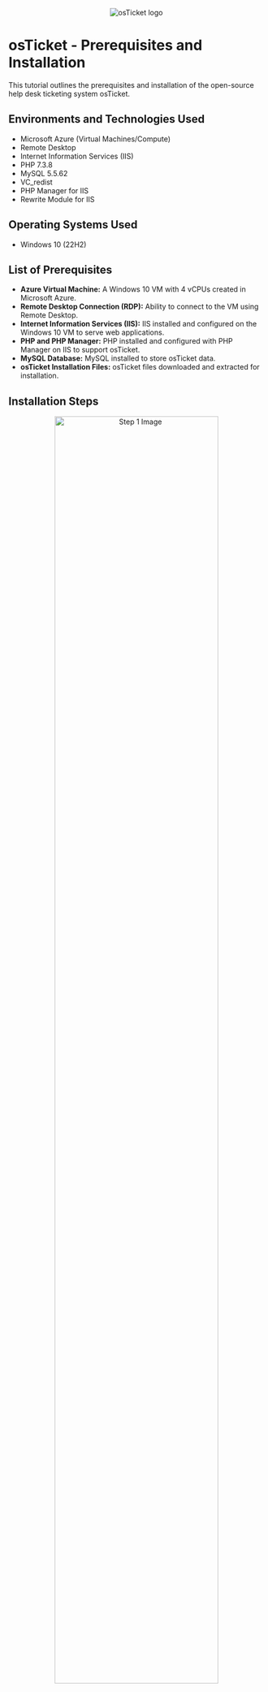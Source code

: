 <p align="center">
  <img src="https://i.imgur.com/Clzj7Xs.png" alt="osTicket logo">
</p>

<h1>osTicket - Prerequisites and Installation</h1>

<p>This tutorial outlines the prerequisites and installation of the open-source help desk ticketing system osTicket.</p>


<h2>Environments and Technologies Used</h2>

- Microsoft Azure (Virtual Machines/Compute)
- Remote Desktop
- Internet Information Services (IIS)
- PHP 7.3.8
- MySQL 5.5.62
- VC_redist
- PHP Manager for IIS
- Rewrite Module for IIS

<h2>Operating Systems Used</h2>

- Windows 10 (22H2)

<h2>List of Prerequisites</h2>


<ul>
  <li><strong>Azure Virtual Machine:</strong> A Windows 10 VM with 4 vCPUs created in Microsoft Azure.</li>
  <li><strong>Remote Desktop Connection (RDP):</strong> Ability to connect to the VM using Remote Desktop.</li>
  <li><strong>Internet Information Services (IIS):</strong> IIS installed and configured on the Windows 10 VM to serve web applications.</li>
  <li><strong>PHP and PHP Manager:</strong> PHP installed and configured with PHP Manager on IIS to support osTicket.</li>
  <li><strong>MySQL Database:</strong> MySQL installed to store osTicket data.</li>
  <li><strong>osTicket Installation Files:</strong> osTicket files downloaded and extracted for installation.</li>
  
</ul>


<h2>Installation Steps</h2>

<p align="center">
  <img src="https://github.com/user-attachments/assets/6c31d47e-1923-4e56-bc96-a61b28f5a84f" height="80%" width="80%" alt="Step 1 Image"/>
</p>
<p><strong>Create a Virtual Machine on Azure Step 1</strong>: Go to the Azure Portal and log in with your credentials. Once logged in, click on "Create a Resource" and select "Virtual Machine." Name your virtual machine osTicket-Lab and select the region closest to you for optimal performance. For the image, choose Windows 10 Pro, Version 22H2, and for the size, select Standard_D2s_v3 (2 vCPUs, 8 GiB memory). Under the Administrator Account section, create a username and password for the VM (e.g., labuser as the username and osTicketPassword1! as the password). Finally, click on "Review + Create," and once validation is complete, click "Create" to deploy your virtual machine. 

<p align="center">
  <img src="https://github.com/user-attachments/assets/380a7c16-0e1f-409e-b310-4c8d1f940571" height="80%" width="80%" alt="Step 2 Image 1"/>
</p>
<p align="center">
  <img src="https://github.com/user-attachments/assets/1767900f-e9c4-4a68-a4e8-85662d264444" height="80%" width="80%" alt="Step 2 Image 2"/>
</p>
<p align="center">
  <img src="https://github.com/user-attachments/assets/ba1f3f6e-93f3-4040-9869-9fa001d50b78" height="80%" width="80%" alt="Step 2 Image 3"/>
</p>
<p><strong>Connect to the VM Step 2</strong>: Now, you would have to wait for the VM to be deployed. Once that happens, go to the homepage and click on the VM (`osTicket-Lab`). It will display its public IP address, which we will need to connect to the VM through Remote Desktop. To connect to the VM, open the Remote Desktop app, click on "Add PC," and paste the public IP address into the "PC Name" field. Then, put `osTicket-Lab` as the friendly name and click "Add." Now, double-click the new PC and enter the username and password you created in Step 1. You should now be connected to the VM.


<p align="center">
  <img src="https://github.com/user-attachments/assets/b08600d3-ebd4-4f9b-9f9a-3d9b96b3e152" height="80%" width="80%" alt="Step 3 Image 1"/>
</p>
<p align="center">
  <img src="https://github.com/user-attachments/assets/a4bacaef-7d17-4e36-be19-14eae8ed71ff" height="80%" width="80%" alt="Step 3 Image 2"/>
</p>
<p align="center">
  <img src="https://github.com/user-attachments/assets/567195ac-1795-4d92-9e55-dcf8c9655ec6" height="80%" width="80%" alt="Step 3 Image 3"/>
</p>
<p align="center">
  <img src="https://github.com/user-attachments/assets/c04864ae-49fb-40b7-899b-2f6d307881e4" height="80%" width="80%" alt="Step 3 Image 4"/>
</p>
<p><strong>Enable IIS and CGI Step 3</strong>:   To enable IIS and CGI in Windows, go to the Control Panel, click on "Programs," and then on the left-hand side, click on "Turn Windows features on or off." Check the box next to <strong>Internet Information Services (IIS)</strong> to enable it. To enable CGI, click the dropdown arrow next to <strong>World Wide Web Services</strong>, expand <strong>Application Development Features</strong>, and check the box next to <strong>CGI</strong> to enable it.</p>



<img width="1440" alt="Screenshot 2024-10-01 at 2 49 31 AM" src="https://github.com/user-attachments/assets/53569c66-a2e2-4411-9df9-d45db24bb9f8">
<img width="1440" alt="Screenshot 2024-10-01 at 2 50 09 AM" src="https://github.com/user-attachments/assets/81c994c2-3988-43c7-9e85-a5af83aa43d9">
<img width="1440" alt="Screenshot 2024-10-01 at 2 50 47 AM" src="https://github.com/user-attachments/assets/4219006b-a312-4f94-9c75-631534bf758a">
<img width="1440" alt="Screenshot 2024-10-01 at 2 53 15 AM" src="https://github.com/user-attachments/assets/696bc314-5b8a-4abd-a585-603061cacfb7">
<img width="1440" alt="Screenshot 2024-10-01 at 2 54 19 AM" src="https://github.com/user-attachments/assets/a5c9f991-5e1b-40b1-ade3-3889f438122f">
<img width="1440" alt="Screenshot 2024-10-01 at 2 54 23 AM" src="https://github.com/user-attachments/assets/f73428ec-8e15-41db-9db5-73c29ea32f80">
<img width="1440" alt="Screenshot 2024-10-01 at 2 55 36 AM" src="https://github.com/user-attachments/assets/0fd3e42d-8a2a-4d6b-9305-b0d38622f5f9">


<p><strong>Installing PHP, Rewrite Module, and VC_redist Step 4</strong>: Within the VM, navigate to the `osTicket-Installation-Files` folder on your desktop. Install **PHP Manager for IIS (PHPManagerForIIS_V1.5.0.msi)** and the **Rewrite Module (rewrite_amd64_en-US.msi)** from the folder. Then, create a directory named `C:\PHP`. Next, unzip **PHP 7.3.8 (php-7.3.8-nts-Win32-VC15-x86.zip)** into the `C:\PHP` folder. After that, install the **VC_redist.x86.exe** (Microsoft Visual C++ Redistributable) to ensure that all the necessary runtime libraries are available.</p> 


<img width="1440" alt="Screenshot 2024-10-01 at 3 09 08 AM" src="https://github.com/user-attachments/assets/d096f314-b664-4f76-8ab2-975c74c45d9b">
<img width="1440" alt="Screenshot 2024-10-01 at 3 10 54 AM" src="https://github.com/user-attachments/assets/f89575e9-52be-4e42-a760-b8f35e1110d8">
<img width="1440" alt="Screenshot 2024-10-01 at 3 13 09 AM" src="https://github.com/user-attachments/assets/fd3b5900-70e4-47bc-a8ab-c52c8fac2847">



<p><strong>Installing MySQL Step 5</strong>: Description of Step 5. From the `osTicket-Installation-Files` folder, install **MySQL 5.5.62 (mysql-5.5.62-win32.msi)** using the Typical Setup. After the installation is complete, launch the Configuration Wizard. Select "Standard Configuration," and set the MySQL root username and password to whatever I just put `root` for both.</p>

<img width="1440" alt="Screenshot 2024-10-01 at 3 20 21 AM" src="https://github.com/user-attachments/assets/f7c0ede6-48d9-48f6-90fc-0ffdc22bc60b">
<img width="1440" alt="Screenshot 2024-10-01 at 3 21 52 AM" src="https://github.com/user-attachments/assets/1f960e8a-5f95-4316-ab93-229d8688230f">
<img width="1440" alt="Screenshot 2024-10-01 at 3 26 17 AM" src="https://github.com/user-attachments/assets/241151be-c2cd-41ad-8186-bc1bf753f44b">
<img width="1440" alt="Screenshot 2024-10-01 at 3 28 28 AM" src="https://github.com/user-attachments/assets/2a0bdd69-ca87-470a-9ce4-0e6b4fe97315">
<img width="1440" alt="Screenshot 2024-10-01 at 3 30 59 AM" src="https://github.com/user-attachments/assets/a0b1e745-b61f-4775-b6cb-701c943b5545">
<img width="1440" alt="Screenshot 2024-10-01 at 3 31 18 AM" src="https://github.com/user-attachments/assets/929a4022-5260-46b5-ade8-f3ec6798c850">
<img width="1440" alt="Screenshot 2024-10-01 at 3 32 53 AM" src="https://github.com/user-attachments/assets/e54c5244-9ce2-4fae-9e0d-839068e50608">
<img width="1440" alt="Screenshot 2024-10-01 at 3 34 47 AM" src="https://github.com/user-attachments/assets/9b1afa5d-e3aa-427f-8de5-2896cd4405b5">








<p><strong>Configure IIS and Install osTicket Step 6</strong>: Open IIS as an administrator by searching for "IIS Manager" and selecting "Run as Administrator." Next, register PHP in IIS by navigating to "PHP Manager" and setting the path to "C:\PHP\php-cgi.exe". Once PHP is registered, reload IIS by stopping and starting the server through IIS Manager.</p>

<p>Afterward, install osTicket v1.15.8. Go to the "osTicket-Installation-Files" folder on your desktop, unzip "osTicket-v1.15.8.zip," and copy the "upload" folder into "C:\inetpub\wwwroot." Rename the "upload" folder to "osTicket." Once renamed, reload IIS again by stopping and starting the server.</p>

<p>Now, access osTicket by going to IIS Manager, navigating to "Sites" -> "Default Website" -> "osTicket", and clicking "Browse *:80" on the right-hand side. This should open osTicket in your browser. If certain PHP extensions are not enabled, return to IIS Manager, navigate to "Sites" -> "Default Website" -> "osTicket", double-click "PHP Manager", and then click "Enable or disable an extension". Enable the following extensions: "php_imap.dll", "php_intl.dll", and "php_opcache.dll". Refresh the osTicket site in your browser after enabling the extensions.</p>

<p>Next, rename the configuration file. Go to "C:\inetpub\wwwroot\osTicket\include", and rename "ost-sampleconfig.php" to "ost-config.php". Set permissions for the "ost-config.php" file by disabling inheritance. Right-click the file, select "Properties", go to the "Security" tab, click "Advanced", then select "Disable inheritance" and remove all inherited permissions. Add new permissions by assigning "Everyone" full control over the file.</p>


<img width="1440" alt="Screenshot 2024-10-01 at 3 46 25 AM" src="https://github.com/user-attachments/assets/d922b822-5f05-4a56-9ea1-c00bc150181d">
<img width="1440" alt="Screenshot 2024-10-01 at 3 47 19 AM" src="https://github.com/user-attachments/assets/20a7be95-411b-456f-9b1a-d561a70979b4">
<img width="1440" alt="Screenshot 2024-10-01 at 3 48 44 AM" src="https://github.com/user-attachments/assets/a7a95f18-4dc9-403c-9f36-9e9a116d261b">
<img width="1440" alt="Screenshot 2024-10-01 at 3 49 23 AM" src="https://github.com/user-attachments/assets/26ebc883-a71a-480f-8a0e-b2a4b780bf43">
<img width="1440" alt="Screenshot 2024-10-01 at 3 50 07 AM" src="https://github.com/user-attachments/assets/0abf4fc1-d89b-485b-afd4-321f31cd458f">
<img width="1440" alt="Screenshot 2024-10-01 at 3 50 40 AM" src="https://github.com/user-attachments/assets/ce41ebb2-699f-4e7a-bbe9-acbd11487bfd">
<img width="1440" alt="Screenshot 2024-10-01 at 3 52 50 AM" src="https://github.com/user-attachments/assets/54534046-bc10-4f61-92ae-3e4d5affe598">



<p><strong>Finalizing osTicket Setup and Database Configuration Step 7</strong>: Continue setting up osTicket in your browser by clicking "Continue" on the setup page. When prompted, name your helpdesk (e.g., "Helpdesk") and set the default email address that will receive messages from customers.</p>

<p>Next, from the "osTicket-Installation-Files" folder, install **HeidiSQL** by launching the installer. Once installed, open **HeidiSQL** and create a new session with the username "root" and the password "root". Connect to the session and create a new database named "osTicket".</p>

<p>After the database is created, return to the osTicket setup in your browser. Enter the following MySQL details: MySQL Database: "osTicket", MySQL Username: and MySQL Password: (I put root for both). Once these details are filled in, click "Install Now!"</p>

<p>Congratulations! If the installation completes successfully with no errors, you can now access your helpdesk by browsing to: <a href="http://localhost/osTicket/scp/login.php">http://localhost/osTicket/scp/login.php</a>.</p>
